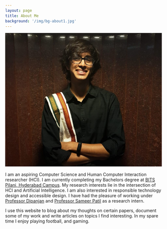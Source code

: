 ```yaml
---
layout: page
title: About Me
background: '/img/bg-about1.jpg'
---
```

<img src="\img\dp.jpeg" alt="Profile Picture" class = "center1"/>


I am an aspiring Computer Science and Human Computer Interaction researcher (HCI). I am currently completing my Bachelors degree at [BITS Pilani, Hyderabad Campus](https://www.bits-pilani.ac.in/hyderabad/). My research interests lie in the intersection of HCI and Artificial Intelligence. I am also interested in responsible technology design and accessible design. I have had the pleasure of working under [Professor Dipanjan](https://www.bits-pilani.ac.in/hyderabad/dipanjan/Profile) and [Professor Sameer Patil](https://faculty.utah.edu/u6038392-SAMEER_PATIL/contact/index.hml) as a research intern. 

I use this website to blog about my thoughts on certain papers, document some of my work and write articles on topics I find interesting. In my spare time I enjoy playing football, and gaming. 
